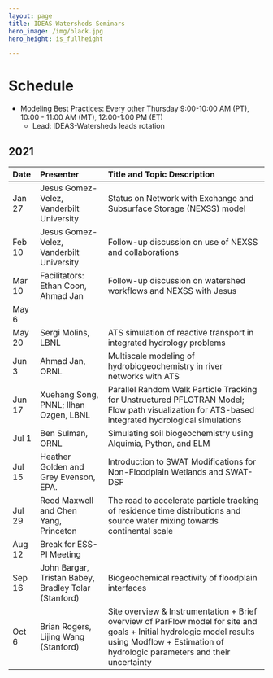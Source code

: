```yaml
---
layout: page
title: IDEAS-Watersheds Seminars
hero_image: /img/black.jpg
hero_height: is_fullheight

---
```


# Schedule
* Modeling Best Practices: Every other Thursday 9:00-10:00 AM (PT), 10:00 - 11:00 AM (MT), 12:00-1:00 PM (ET)
  - Lead:  IDEAS-Watersheds leads rotation

## 2021

| Date        |  Presenter                             | Title and Topic Description                    |
|:------------|:---------------------------------------|:-----------------------------------------------|
| Jan 27      | Jesus Gomez-Velez, Vanderbilt University | Status on Network with Exchange and Subsurface Storage (NEXSS) model |
| Feb 10      | Jesus Gomez-Velez, Vanderbilt University | Follow-up discussion on use of NEXSS and collaborations |
| Mar 10      | Facilitators: Ethan Coon, Ahmad Jan    | Follow-up discussion on watershed workflows and NEXSS with Jesus |
| May 6
| May 20      | Sergi Molins, LBNL                     | ATS simulation of reactive transport in integrated hydrology problems |
| Jun 3       | Ahmad Jan, ORNL                        | Multiscale modeling of hydrobiogeochemistry in river networks with ATS |
| Jun 17      | Xuehang Song, PNNL; Ilhan Ozgen, LBNL  | Parallel Random Walk Particle Tracking for Unstructured PFLOTRAN Model; Flow path visualization for ATS-based integrated hydrological simulations |
| Jul 1       | Ben Sulman, ORNL                       | Simulating soil biogeochemistry using Alquimia, Python, and ELM | 
| Jul 15      | Heather Golden and Grey Evenson, EPA.  | Introduction to SWAT Modifications for Non-Floodplain Wetlands and SWAT-DSF |
| Jul 29      | Reed Maxwell and Chen Yang, Princeton  | The road to accelerate particle tracking of residence time distributions and source water mixing towards continental scale |
| Aug 12      | Break for ESS-PI Meeting               | |
| Sep 16      | John Bargar, Tristan Babey, Bradley Tolar (Stanford) | Biogeochemical reactivity of floodplain interfaces |
| Oct 6       | Brian Rogers, Lijing Wang (Stanford) | Site overview & Instrumentation + Brief overview of ParFlow model for site and goals + Initial hydrologic model results using Modflow + Estimation of hydrologic parameters and their uncertainty |



